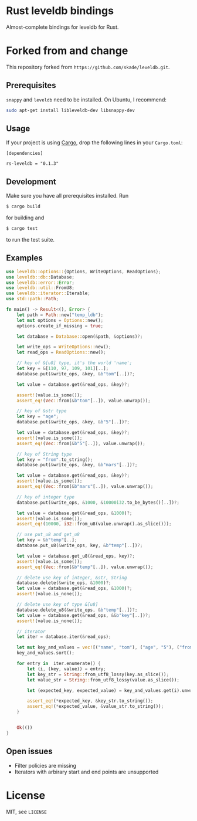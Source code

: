 # Rust leveldb bindings

Almost-complete bindings for leveldb for Rust.

# Forked from and change 
This repository forked from `https://github.com/skade/leveldb.git`.  

## Prerequisites

`snappy` and `leveldb` need to be installed. On Ubuntu, I recommend:

```sh
sudo apt-get install libleveldb-dev libsnappy-dev
```

## Usage

If your project is using [Cargo](http://crates.io), drop the following lines in your `Cargo.toml`:

```text
[dependencies]

rs-leveldb = "0.1.3"
```

## Development

Make sure you have all prerequisites installed. Run

```sh
$ cargo build
```

for building and

```sh
$ cargo test
```

to run the test suite.

## Examples

```rust
use leveldb::options::{Options, WriteOptions, ReadOptions};
use leveldb::db::Database;
use leveldb::error::Error;
use leveldb::util::FromU8;
use leveldb::iterator::Iterable;
use std::path::Path;

fn main() -> Result<(), Error> {
    let path = Path::new("temp_ldb");
    let mut options = Options::new();
    options.create_if_missing = true;

    let database = Database::open(&path, &options)?;

    let write_ops = WriteOptions::new();
    let read_ops = ReadOptions::new();

    // key of &[u8] type, it's the world 'name';
    let key = &[110, 97, 109, 101][..];
    database.put(&write_ops, &key, &b"tom"[..])?;

    let value = database.get(&read_ops, &key)?;

    assert!(value.is_some());
    assert_eq!(Vec::from(&b"tom"[..]), value.unwrap());

    // key of &str type
    let key = "age";
    database.put(&write_ops, &key, &b"5"[..])?;

    let value = database.get(&read_ops, &key)?;
    assert!(value.is_some());
    assert_eq!(Vec::from(&b"5"[..]), value.unwrap());

    // key of String type
    let key = "from".to_string();
    database.put(&write_ops, &key, &b"mars"[..])?;

    let value = database.get(&read_ops, &key)?;
    assert!(value.is_some());
    assert_eq!(Vec::from(&b"mars"[..]), value.unwrap());

    // key of integer type
    database.put(&write_ops, &1000, &10000i32.to_be_bytes()[..])?;

    let value = database.get(&read_ops, &1000)?;
    assert!(value.is_some());
    assert_eq!(10000, i32::from_u8(value.unwrap().as_slice()));

    // use put_u8 and get_u8
    let key = &b"temp"[..];
    database.put_u8(&write_ops, key, &b"temp"[..])?;

    let value = database.get_u8(&read_ops, key)?;
    assert!(value.is_some());
    assert_eq!(Vec::from(&b"temp"[..]), value.unwrap());

    // delete use key of integer, &str, String
    database.delete(&write_ops, &1000)?;
    let value = database.get(&read_ops, &1000)?;
    assert!(value.is_none());

    // delete use key of type &[u8]
    database.delete_u8(&write_ops, &b"temp"[..])?;
    let value = database.get(&read_ops, &&b"key"[..])?;
    assert!(value.is_none());

    // iterator
    let iter = database.iter(&read_ops);

    let mut key_and_values = vec![("name", "tom"), ("age", "5"), ("from", "mars")];
    key_and_values.sort();

    for entry in  iter.enumerate() {
        let (i, (key, value)) = entry;
        let key_str = String::from_utf8_lossy(key.as_slice());
        let value_str = String::from_utf8_lossy(value.as_slice());

        let (expected_key, expected_value) = key_and_values.get(i).unwrap();

        assert_eq!(*expected_key, &key_str.to_string());
        assert_eq!(*expected_value, &value_str.to_string());
    }


    Ok(())
}
```

## Open issues

* Filter policies are missing
* Iterators with arbirary start and end points are unsupported

# License

MIT, see `LICENSE`
